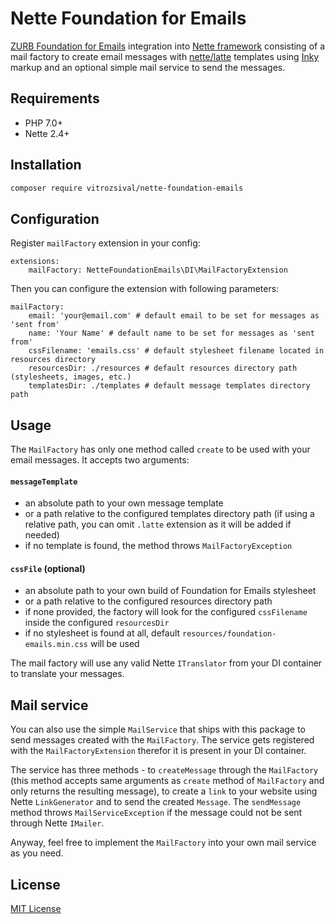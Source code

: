 # Nette Foundation for Emails

[ZURB Foundation for Emails](https://github.com/zurb/foundation-emails) integration into
[Nette framework](https://github.com/nette/nette) consisting of a mail factory to create email messages
with [nette/latte](https://github.com/nette/latte) templates using [Inky](https://github.com/zurb/inky) markup
and an optional simple mail service to send the messages.

## Requirements

- PHP 7.0+
- Nette 2.4+

## Installation

```bash
composer require vitrozsival/nette-foundation-emails
```

## Configuration

Register `mailFactory` extension in your config:

```neon
extensions:
	mailFactory: NetteFoundationEmails\DI\MailFactoryExtension
```

Then you can configure the extension with following parameters:

```neon
mailFactory:
	email: 'your@email.com' # default email to be set for messages as 'sent from'
	name: 'Your Name' # default name to be set for messages as 'sent from'
	cssFilename: 'emails.css' # default stylesheet filename located in resources directory
	resourcesDir: ./resources # default resources directory path (stylesheets, images, etc.)
	templatesDir: ./templates # default message templates directory path
```

## Usage

The `MailFactory` has only one method called `create` to be used with your email messages. It accepts two arguments:

#### `messageTemplate`

- an absolute path to your own message template
- or a path relative to the configured templates directory path (if using a relative path, you can omit `.latte`
extension as it will be added if needed)
- if no template is found, the method throws `MailFactoryException`

#### `cssFile` (optional)

- an absolute path to your own build of Foundation for Emails stylesheet
- or a path relative to the configured resources directory path
- if none provided, the factory will look for the configured `cssFilename` inside the configured `resourcesDir`
- if no stylesheet is found at all, default `resources/foundation-emails.min.css` will be used

The mail factory will use any valid Nette `ITranslator` from your DI container to translate your messages.

## Mail service

You can also use the simple `MailService` that ships with this package to send messages created
with the `MailFactory`. The service gets registered with the `MailFactoryExtension` therefor it is present in your DI
container.

The service has three methods - to `createMessage` through the `MailFactory` (this method accepts same arguments
as `create` method of `MailFactory` and only returns the resulting message), to create a `link` to your website
using Nette `LinkGenerator` and to send the created `Message`. The `sendMessage` method throws `MailServiceException`
if the message could not be sent through Nette `IMailer`.

Anyway, feel free to implement the `MailFactory` into your own mail service as you need.

## License

[MIT License](LICENSE)